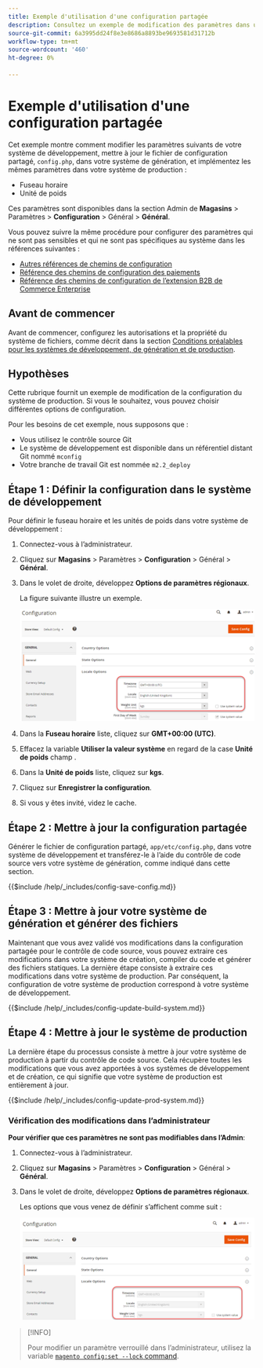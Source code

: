 ```yaml
---
title: Exemple d'utilisation d'une configuration partagée
description: Consultez un exemple de modification des paramètres dans un système de développement avec un fichier de configuration partagé.
source-git-commit: 6a3995dd24f8e3e8686a8893be9693581d31712b
workflow-type: tm+mt
source-wordcount: '460'
ht-degree: 0%

---
```



# Exemple d&#39;utilisation d&#39;une configuration partagée

Cet exemple montre comment modifier les paramètres suivants de votre système de développement, mettre à jour le fichier de configuration partagé, `config.php`, dans votre système de génération, et implémentez les mêmes paramètres dans votre système de production :

- Fuseau horaire
- Unité de poids

Ces paramètres sont disponibles dans la section Admin de **Magasins** > Paramètres > **Configuration** > Général > **Général**.

Vous pouvez suivre la même procédure pour configurer des paramètres qui ne sont pas sensibles et qui ne sont pas spécifiques au système dans les références suivantes :

- [Autres références de chemins de configuration](../reference/config-reference-general.md)
- [Référence des chemins de configuration des paiements](../reference/config-reference-payment.md)
- [Référence des chemins de configuration de l’extension B2B de Commerce Enterprise](../reference/config-reference-b2b.md)

## Avant de commencer

Avant de commencer, configurez les autorisations et la propriété du système de fichiers, comme décrit dans la section [Conditions préalables pour les systèmes de développement, de génération et de production](../deployment/prerequisites.md).

## Hypothèses

Cette rubrique fournit un exemple de modification de la configuration du système de production. Si vous le souhaitez, vous pouvez choisir différentes options de configuration.

Pour les besoins de cet exemple, nous supposons que :

- Vous utilisez le contrôle source Git
- Le système de développement est disponible dans un référentiel distant Git nommé `mconfig`
- Votre branche de travail Git est nommée `m2.2_deploy`

## Étape 1 : Définir la configuration dans le système de développement

Pour définir le fuseau horaire et les unités de poids dans votre système de développement :

1. Connectez-vous à l’administrateur.
1. Cliquez sur **Magasins** > Paramètres > **Configuration** > Général > **Général**.
1. Dans le volet de droite, développez **Options de paramètres régionaux**.

   La figure suivante illustre un exemple.

   ![Définition des options de paramètres régionaux dans le système de développement](../../assets/configuration/split-deploy-set-locale.png)

1. Dans la **Fuseau horaire** liste, cliquez sur **GMT+00:00 (UTC)**.
1. Effacez la variable **Utiliser la valeur système** en regard de la case **Unité de poids** champ .
1. Dans la **Unité de poids** liste, cliquez sur **kgs**.
1. Cliquez sur **Enregistrer la configuration**.
1. Si vous y êtes invité, videz le cache.

## Étape 2 : Mettre à jour la configuration partagée

Générer le fichier de configuration partagé, `app/etc/config.php`, dans votre système de développement et transférez-le à l’aide du contrôle de code source vers votre système de génération, comme indiqué dans cette section.

{{$include /help/_includes/config-save-config.md}}

## Étape 3 : Mettre à jour votre système de génération et générer des fichiers

Maintenant que vous avez validé vos modifications dans la configuration partagée pour le contrôle de code source, vous pouvez extraire ces modifications dans votre système de création, compiler du code et générer des fichiers statiques. La dernière étape consiste à extraire ces modifications dans votre système de production. Par conséquent, la configuration de votre système de production correspond à votre système de développement.

{{$include /help/_includes/config-update-build-system.md}}

## Étape 4 : Mettre à jour le système de production

La dernière étape du processus consiste à mettre à jour votre système de production à partir du contrôle de code source. Cela récupère toutes les modifications que vous avez apportées à vos systèmes de développement et de création, ce qui signifie que votre système de production est entièrement à jour.

{{$include /help/_includes/config-update-prod-system.md}}

### Vérification des modifications dans l’administrateur

**Pour vérifier que ces paramètres ne sont pas modifiables dans l’Admin**:

1. Connectez-vous à l’administrateur.
1. Cliquez sur **Magasins** > Paramètres > **Configuration** > Général > **Général**.
1. Dans le volet de droite, développez **Options de paramètres régionaux**.

   Les options que vous venez de définir s’affichent comme suit :

   ![Options de configuration non modifiables dans l’administrateur](../../assets/configuration/split-deploy-not-editable.png)

>[!INFO]
>
>Pour modifier un paramètre verrouillé dans l’administrateur, utilisez la variable [`magento config:set --lock` command](../cli/set-configuration-values.md).
